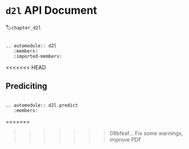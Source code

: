 # `d2l` API Document
:label:`chapter_d2l`


```eval_rst

.. automodule:: d2l
   :members:
   :imported-members:

```
<<<<<<< HEAD

## Prediciting

```eval_rst

.. automodule:: d2l.predict
   :members:

```
=======
>>>>>>> 08bfeaf... Fix some  warnings, improve PDF
